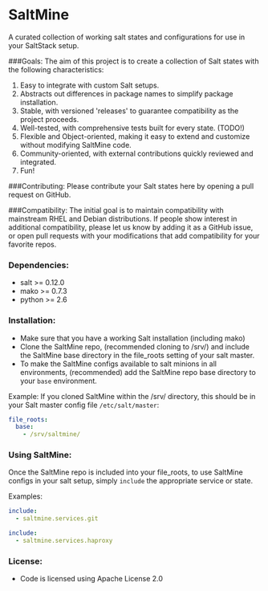 SaltMine
========

A curated collection of working salt states and configurations for use in your SaltStack setup.

###Goals:
The aim of this project is to create a collection of Salt states with the following characteristics:

1. Easy to integrate with custom Salt setups.
2. Abstracts out differences in package names to simplify package installation.
3. Stable, with versioned 'releases' to guarantee compatibility as the project proceeds.
4. Well-tested, with comprehensive tests built for every state. (TODO!)
5. Flexible and Object-oriented, making it easy to extend and customize without modifying SaltMine code.
6. Community-oriented, with external contributions quickly reviewed and integrated.
7. Fun!

###Contributing:
Please contribute your Salt states here by opening a pull request on GitHub.

###Compatibility: 
The initial goal is to maintain compatibility with mainstream RHEL and Debian distributions. 
If people show interest in additional compatibility, please let us know by adding it as a GitHub issue,
or open pull requests with your modifications that add compatibility for your favorite repos.

### Dependencies:
+ salt >= 0.12.0
+ mako >= 0.7.3
+ python >= 2.6

### Installation:
+ Make sure that you have a working Salt installation (including mako)
+ Clone the SaltMine repo, (recommended cloning to /srv/) and include the SaltMine base directory in the file_roots setting of your salt master.
+ To make the SaltMine configs available to salt minions in all environments, (recommended) add the SaltMine repo base directory to your `base` environment.

Example: 
If you cloned SaltMine within the /srv/ directory, this should be in your Salt master config file ``/etc/salt/master``:

```yaml
file_roots:
  base:
    - /srv/saltmine/
```

### Using SaltMine:
Once the SaltMine repo is included into your file_roots, to use SaltMine configs in your salt setup, simply ``include`` the appropriate service or state.

Examples:
```yaml
include:
  - saltmine.services.git
```

```yaml
include:
  - saltmine.services.haproxy
```

### License: 
+ Code is licensed using Apache License 2.0
